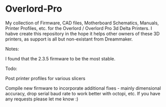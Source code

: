 # Overlord-Pro

My collection of Firmware, CAD files, Motherboard Schematics, Manuals, Printer Profiles, etc. for the Overlord / Overlord Pro 3d Delta Printers. I habve create this repository in the hope it helps other owners of these 3D printers, as support is all but non-existant from Dreammaker.

Notes:

I found that the 2.3.5 firmware to be the most stable.

Todo:

Post printer profiles for various slicers

Compile new firmware to incorporate additional fixes - mainly dimensional accuracy, drop serial baud rate to work better with octopi, etc. If you have any requests please let me know :)
